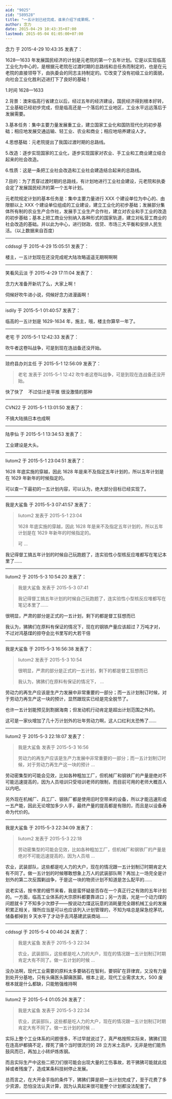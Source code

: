 ```yaml
---
aid: "9025"
zid: "589528"
title: "一五计划已经完成，谁来介绍下成果啊。"
author: 念力
date: 2015-04-29 10:43:35+07:00
lastmod: 2015-05-04 01:05:00+07:00
---
```


念力 于 2015-4-29 10:43:35 发表了：

1628—1633 年发展国民经济的计划是元老院的第一个五年计划。它是以实现临高工业化为中心的，是根据元老院在过渡时期的总路线和总任务而制定的，也是在元老院的直接领导下，由执委会的同志主持制定的。它改变了没有初级工业的面貌，向社会工业化胜利迈进打下了良好的基础！

1.时间 1628—1633

2.背景：澳宋临高行省建立以后，经过五年的经济建设，国民经济得到根本好转，工业基础已经初步完成，但是临高还是一个落后的工业地区，工业水平远远落后于发展需要。

3.基本任务：集中主要力量发展重工业，建立国家工业化和国防现代化的初步基础；相应地发展交通运输、轻工业、农业和商业；相应地培养建设人才。

4.思想基础：元老院提出了我国过渡时期的总路线。

5.改造：逐步实现国家的工业化，逐步实现国家对农业、手工业和工商业建立结合起来的社会改造。

6.性质：这是一条把工业社会改造和工业社会建造结合起来的总路线。

7.目的：为了贯穿过渡时期的总路线，有计划地进行工业社会建设，元老院和执委会定了发展国民经济的第一个五年计划。

元老院规定计划的基本任务是：集中主要力量进行 XXX 个建设单位为中心的、由限额以上 XXX 个建设单位组成的工业建设，建立工业化的初步基础；发展部分集体所有制的农业生产合作社，发展手工业生产合作社，建立对农业和手工业的改造的初步基础；基本上把工商业分别纳入各种形式的国家轨道，建立对私营工商业的社会改造的基础。并以此为中心，进行财政、信贷、市场三大平衡和安排人民生活。（以上数据来自百度）

---

cddssgl 于 2015-4-29 15:05:51 发表了：

楼主，一五计划现在还没完成呢大陆攻略遥遥无期啊啊啊

---

笑看风云淡 于 2015-4-29 17:11:04 发表了：

念力大准备开新坑了么，大家上啊！

伺候好吹牛进小说，伺候好念力进漫画啊！

---

isdily 于 2015-5-1 01:40:57 发表了：

临高的一五计划是 1629-1634 年，施主，哦，楼主你算早一年了。

---

老宅 于 2015-5-1 12:42:33 发表了：

吹牛者这卷叫战争，可是到现在连战备还没开始。

---

琼府县办刘主任 于 2015-5-1 12:56:09 发表了：

> 老宅 发表于 2015-5-1 12:42 吹牛者这卷叫战争，可是到现在连战备还没开始。

快了快了    不过估计是平推 很没激情的那种

---

CVN22 于 2015-5-1 13:01:50 发表了：

不搞大陆搞日本也成啊

---

陆李仙 于 2015-5-1 13:34:53 发表了：

工业建设是大头。

---

liutom2 于 2015-5-1 23:04:51 发表了：

1628 年底实施的穿越，因此 1628 年是来不及指定五年计划的，所以五年计划是在 1629 年新年的时候指定的。

可以查一下最初的一五计划内容，可以认为，绝大部分目标已经实现了。

---

我是大鲨鱼 于 2015-5-3 07:41:57 发表了：

> liutom2 发表于 2015-5-1 23:04
>
> 1628 年底实施的穿越，因此 1628 年是来不及指定五年计划的，所以五年计划是在 1629 年新年的时候指定的。
>
> 可 ...

我记得督工搞五年计划的时候自己玩跑题了，连实验性小型核反应堆都写在笔记本里了……

---

liutom2 于 2015-5-3 10:54:20 发表了：

> 我是大鲨鱼 发表于 2015-5-3 07:41
>
> 我记得督工搞五年计划的时候自己玩跑题了，连实验性小型核反应堆都写在笔记本里了……

很明显，严肃的部分是正式的一五计划，剩下的都是督工狂想而已

我认为，狒狒们在原料有保证的情况下，现在的钢铁产量应该超过 7 万吨才对，不过对鸿基煤的掠夺会比书里写的大若干倍

---

我是大鲨鱼 于 2015-5-3 16:56:38 发表了：

> liutom2 发表于 2015-5-3 10:54
>
> 很明显，严肃的部分是正式的一五计划，剩下的都是督工狂想而已
>
> 我认为，狒狒们在原料有保证的情况下， ...

劳动力的再生产应该是生产力发展中非常重要的一部分；而一五计划制订时候，对于劳动力再生产这一块的预计，显然跟现实已经是完全脱节了。

也许一五计划能预见到割据海南；但发动机行动肯定是超出计划范围之外的。

这可是一家伙增加了几十万计划外的壮年劳动力啊，这人口红利太恐怖了……

---

liutom2 于 2015-5-3 22:18:07 发表了：

> 我是大鲨鱼 发表于 2015-5-3 16:56
>
> 劳动力的再生产应该是生产力发展中非常重要的一部分；而一五计划制订时候，对于劳动力再生产这一块的预计 ...

劳动密集型的可能会见效，比如各种粗加工厂，但机械厂和钢铁厂的产量是绝对不可能迅速提高的，因为人员培训只受培训老师的限制，而目前可用的老师大概百人以内吧。

另外现在机械厂、兵工厂、钢铁厂都是使用旧时空带来的设备，所以才能迅速形成一五产能，因此无论增加多少人手，最终产量的提高都是有限的，而且是以设备寿命为代价的。

---

我是大鲨鱼 于 2015-5-3 22:34:09 发表了：

> liutom2 发表于 2015-5-3 22:18
>
> 劳动密集型的可能会见效，比如各种粗加工厂，但机械厂和钢铁厂的产量是绝对不可能迅速提高的，因为人员培 ...

农业，武装部队，这些都是吃人力的大户，现在的情况跟一五计划制订时期肯定大有不同了。做一五计划的时候哪敢想象上万人的武装部队啊？再加上一场完全是计划外的第二次反围剿战争，于是这一块的物资计划不知道是怎么配平的……

说老实话，按书里的细节来看，我是蛮怀疑是否存在一个真正行之有效的五年计划的。一方面，临高工业体系的大宗原料都要靠进口；另一方面，光是一个动力煤的问题就卡了不知多少次脖子——按说动力煤这玩意的消耗量完全跟机械工业的发展积累正相关，理所应当是可以也应该列入计划管理的，不知为啥总是屎急挖茅坑，储备都掉到 9 天水平了才动手去鸿基建武装商站……

---

cddssgl 于 2015-5-4 00:46:24 发表了：

> 我是大鲨鱼 发表于 2015-5-3 22:34
>
> 农业，武装部队，这些都是吃人力的大户，现在的情况跟一五计划制订时期肯定大有不同了。做一五计划的时候 ...

没办法啊，现代工业需要的原料太多要硝石在智利，要铜矿在菲律宾，又没有力量到处开分基地，只有头痛医头脚痛医脚。根本上说，现代工业需求太大，500 废根本就是什么都缺，只能勉强维持啊

---

liutom2 于 2015-5-4 01:05:26 发表了：

> 我是大鲨鱼 发表于 2015-5-3 22:34
>
> 农业，武装部队，这些都是吃人力的大户，现在的情况跟一五计划制订时期肯定大有不同了。做一五计划的时候 ...

实际上整个工业体系的问题很多，不过早就说过了，真严格按照实际来，狒狒们现在连高炉都搞不定，撑死了搞个当时很流行的 28 立方米土高炉，无非是他们能热鼓风而已，再加上小转炉炼炼钢。

而且实际生产中这些二把刀们很可能会出现大量的工伤事故，若干狒狒可能就此挂掉或者残废了，造成某条科技树停止发展。

总而言之，在大开金手指的条件下，狒狒们算是把一五计划完成了，至于花费了多少资源，恐怕没法认真计算，因为认真起来很可能整个计划都没法配套了。

---
